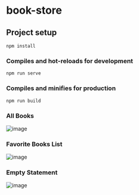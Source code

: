 # book-store

## Project setup
```
npm install
```

### Compiles and hot-reloads for development
```
npm run serve
```

### Compiles and minifies for production
```
npm run build
```
### All Books
![image](https://user-images.githubusercontent.com/93389016/160447654-df9444cf-5581-4a01-af0d-f77c7891670c.png)
### Favorite Books List
![image](https://user-images.githubusercontent.com/93389016/160447854-e42e65b5-fbbc-4ef1-b788-10724eaf3a0a.png)
### Empty Statement
![image](https://user-images.githubusercontent.com/93389016/160447944-e3742362-d402-4000-bc5f-ff4159ab051b.png)

